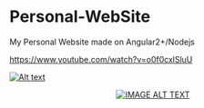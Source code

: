 # Personal-WebSite
My Personal Website made on Angular2+/Nodejs


https://www.youtube.com/watch?v=o0f0cxlSluU

[![Alt text](https://img.youtube.com/vi/VID/0.jpg)](https://www.youtube.com/watch?v=o0f0cxlSluU)

<div align="center">
  <a href="https://www.youtube.com/watch?v=YOUTUBE_VIDEO_ID_HERE"><img src="https://img.youtube.com/vi/YOUTUBE_VIDEO_ID_HERE/0.jpg" alt="IMAGE ALT TEXT"></a>
</div>
